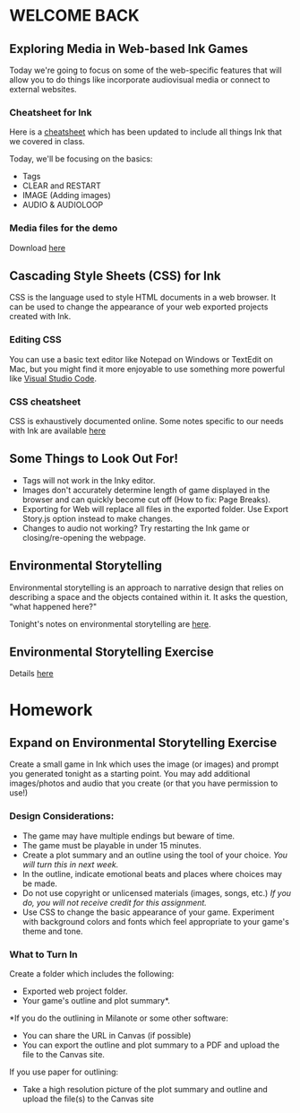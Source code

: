 # WELCOME BACK

## Exploring Media in Web-based Ink Games
Today we're going to focus on some of the web-specific features that will allow you to do things like incorporate audiovisual media or connect to external websites.

### Cheatsheet for Ink
Here is a [cheatsheet](./assets/documents/ink-basics-cheatsheet.md) which has been updated to include all things Ink that we covered in class.

Today, we'll be focusing on the basics:
- Tags
- CLEAR and RESTART
- IMAGE (Adding images)
- AUDIO & AUDIOLOOP


### Media files for the demo
Download [here](https://drive.google.com/file/d/1gt8K9An3pLRUuBUUEYZfMtkVyQ43OwzJ/view?usp=sharing)

## Cascading Style Sheets (CSS) for Ink
CSS is the language used to style HTML documents in a web browser. It can be used to change the appearance of your web exported projects created with Ink.

### Editing CSS
You can use a basic text editor like Notepad on Windows or TextEdit on Mac, but you might find it more enjoyable to use something more powerful like [Visual Studio Code](https://code.visualstudio.com/).

### CSS cheatsheet
CSS is exhaustively documented online. Some notes specific to our needs with Ink are available [here](./assets/documents/css-cheatsheet.md)

## Some Things to Look Out For!
- Tags will not work in the Inky editor.
- Images don't accurately determine length of game displayed in the browser and can quickly become cut off (How to fix: Page Breaks).
- Exporting for Web will replace all files in the exported folder. Use Export Story.js option instead to make changes.
- Changes to audio not working? Try restarting the Ink game or closing/re-opening the webpage.

## Environmental Storytelling
Environmental storytelling is an approach to narrative design that relies on describing a space and the objects contained within it. It asks the question, “what happened here?" 

Tonight's notes on environmental storytelling are [here](https://docs.google.com/document/d/1-b6vp10qu4AGlz0Pno9utzd5_peJ8TnUL-drSOp5MQA/edit#heading=h.lx2krwwf5hsp).

## Environmental Storytelling Exercise
 Details [here](https://docs.google.com/document/d/15eH2_076r_ZXRPyGAAiCdKhxal8Bb7UL-IOb9hMw9wI/edit#heading=h.2jmua9usj63b)



# Homework

## Expand on Environmental Storytelling Exercise
Create a small game in Ink which uses the image (or images) and prompt you generated tonight as a starting point. You may add additional images/photos and audio that you create (or that you have permission to use!)


### Design Considerations:
- The game may have multiple endings but beware of time.
- The game must be playable in under 15 minutes.
- Create a plot summary and an outline using the tool of your choice. _You will turn this in next week._
- In the outline, indicate emotional beats and places where choices may be made.
- Do not use copyright or unlicensed materials (images, songs, etc.) _If you do, you will not receive credit for this assignment._
- Use CSS to change the basic appearance of your game. Experiment with background colors and fonts which feel appropriate to your game's theme and tone.


### What to Turn In
Create a folder which includes the following:
- Exported web project folder.
- Your game's outline and plot summary*.

*If you do the outlining in Milanote or some other software: 
- You can share the URL in Canvas (if possible)
- You can export the outline and plot summary to a PDF and upload the file to the Canvas site.

If you use paper for outlining:
- Take a high resolution picture of the plot summary and outline and upload the file(s) to the Canvas site
